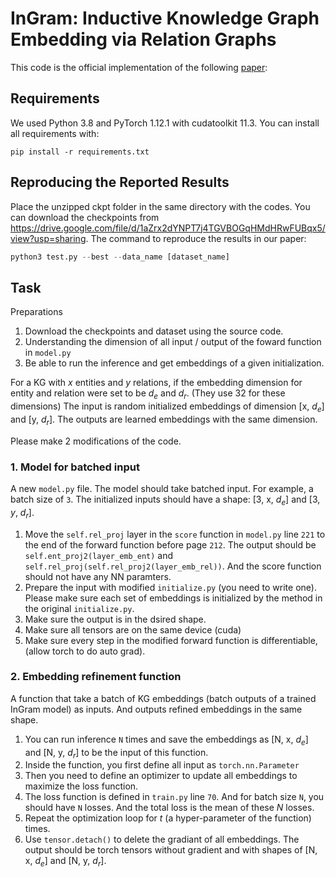 # InGram: Inductive Knowledge Graph Embedding via Relation Graphs
This code is the official implementation of the following [paper](https://proceedings.mlr.press/v202/lee23c.html):


## Requirements
We used Python 3.8 and PyTorch 1.12.1 with cudatoolkit 11.3.
You can install all requirements with:
```shell
pip install -r requirements.txt
```

## Reproducing the Reported Results
Place the unzipped ckpt folder in the same directory with the codes. You can download the checkpoints from https://drive.google.com/file/d/1aZrx2dYNPT7j4TGVBOGqHMdHRwFUBqx5/view?usp=sharing.
The command to reproduce the results in our paper:
```python
python3 test.py --best --data_name [dataset_name]
```

## Task
Preparations
1. Download the checkpoints and dataset using the source code.
2. Understanding the dimension of all input / output of the foward function in `model.py`
3. Be able to run the inference and get embeddings of a given initialization.

For a KG with $x$ entities and $y$ relations, if the embedding dimension for entity and relation were set to be $d_e$ and $d_r$. (They use 32 for these dimensions) The input is random initialized embeddings of dimension [x, $d_e$] and [y, $d_r$]. The outputs are learned embeddings with the same dimension. 

Please make 2 modifications of the code.

### 1. Model for batched input
A new `model.py` file. The model should take batched input. For example, a batch size of `3`. The initialized inputs should have a shape: [3, x, $d_e$] and [3, $y$, $d_r$]. 

1. Move the `self.rel_proj` layer in the `score` function in `model.py` line `221` to the end of the forward function before page `212`. The output should be `self.ent_proj2(layer_emb_ent)` and `self.rel_proj(self.rel_proj2(layer_emb_rel))`. And the score function should not have any NN paramters.
2. Prepare the input with modified `initialize.py` (you need to write one). Please make sure each set of embeddings is initialized by the method in the original `initialize.py`.
3. Make sure the output is in the dsired shape.
4. Make sure all tensors are on the same device (cuda)
5. Make sure every step in the modified forward function is differentiable, (allow torch to do auto grad). 

### 2. Embedding refinement function
A function that take a batch of KG embeddings (batch outputs of a trained InGram model) as inputs. And outputs refined embeddings in the same shape. 
1. You can run inference `N` times and save the embeddings as [N, x, $d_e$] and [N, y, $d_r$] to be the input of this function.
2. Inside the function, you first define all input as `torch.nn.Parameter`
3. Then you need to define an optimizer to update all embeddings to maximize the loss function.
4. The loss function is defined in `train.py` line `70`. And for batch size `N`, you should have `N` losses. And the total loss is the mean of these $N$ losses. 
5. Repeat the optimization loop for $t$ (a hyper-parameter of the function) times.
6. Use `tensor.detach()` to delete the gradiant of all embeddings. The output should be torch tensors without gradient and with shapes of [N, x, $d_e$] and [N, y, $d_r$].





